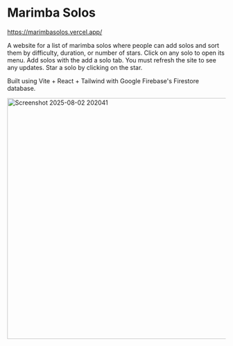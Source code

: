 # Marimba Solos

https://marimbasolos.vercel.app/

A website for a list of marimba solos where people can add solos and sort them by difficulty, duration, or number of stars.
Click on any solo to open its menu. Add solos with the add a solo tab. You must refresh the site to see any updates. Star a solo by clicking on the star.

Built using Vite + React + Tailwind with Google Firebase's Firestore database.

<img width="859" height="556" alt="Screenshot 2025-08-02 202041" src="https://github.com/user-attachments/assets/b9745d87-e37d-4e82-a78b-5166db1d87c2" />
